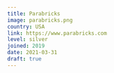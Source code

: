 ```yaml
---
title: Parabricks
image: parabricks.png
country: USA
link: https://www.parabricks.com
level: silver
joined: 2019
date: 2021-03-31
draft: true
---
```

